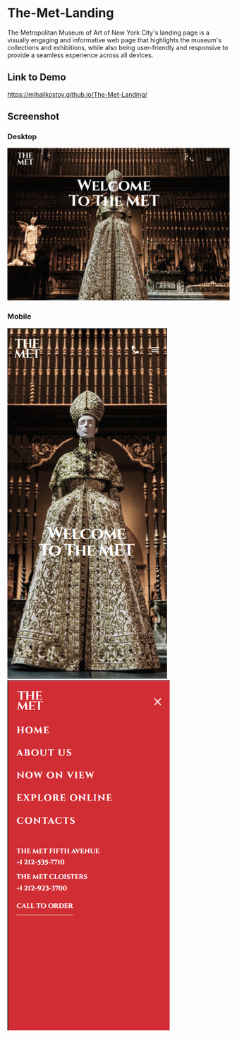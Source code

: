 # The-Met-Landing
The Metropolitan Museum of Art of New York City's landing page is a visually engaging and informative web page that highlights the museum's collections and exhibitions, while also being user-friendly and responsive to provide a seamless experience across all devices.
## Link to Demo
https://mihailkostov.github.io/The-Met-Landing/
## Screenshot
### Desktop
![](https://github.com/MihailKostov/images/blob/master/The-Met-Desktop.PNG)
### Mobile
![](https://github.com/MihailKostov/images/blob/master/The-Met-Mobile.PNG) ![](https://github.com/MihailKostov/images/blob/master/The-Met-mobile-menu.PNG)
